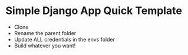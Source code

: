 # Simple Django App Quick Template

- Clone
- Rename the parent folder
- Update ALL credentials in the envs folder
- Build whatever you want!